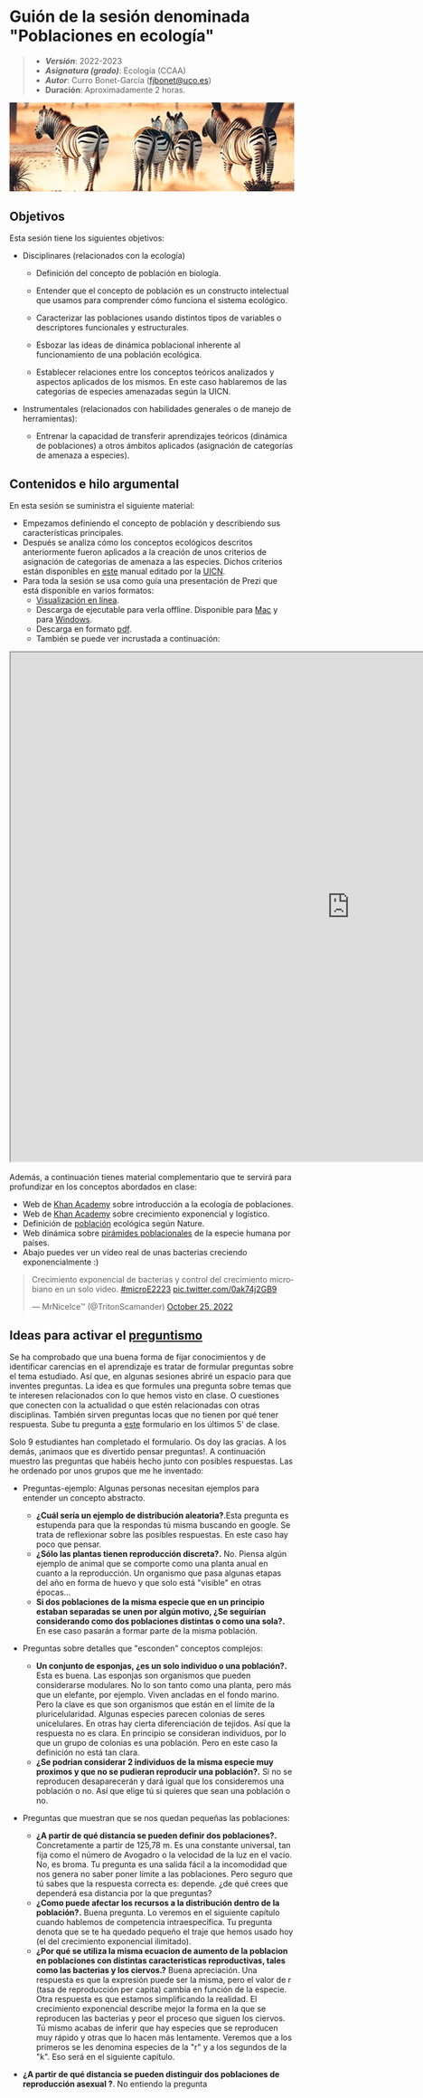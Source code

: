 # Guión de la sesión denominada "Poblaciones en ecología"


> + **_Versión_**: 2022-2023
> + **_Asignatura (grado)_**: Ecología (CCAA)
> + **_Autor_**: Curro Bonet-García (fjbonet@uco.es)
> + **Duración**: Aproximadamente 2 horas.

![portada](https://github.com/aprendiendo-cosas/Te_poblaciones_ecologia_ccaa/raw/master/imagenes/portada2.png)

## Objetivos 

Esta sesión tiene los siguientes objetivos:

+ Disciplinares (relacionados con la ecología)

   + Definición del concepto de población en biología. 

   + Entender que el concepto de población es un constructo intelectual que usamos para comprender cómo funciona el sistema ecológico.

   + Caracterizar las poblaciones usando distintos tipos de variables o descriptores funcionales y estructurales.

   + Esbozar las ideas de dinámica poblacional inherente al funcionamiento de una población ecológica.

   + Establecer relaciones entre los conceptos teóricos analizados y aspectos aplicados de los mismos. En este caso hablaremos de las categorías de especies amenazadas según la UICN.

+ Instrumentales (relacionados con habilidades generales o de manejo de herramientas):

  + Entrenar la capacidad de transferir aprendizajes teóricos (dinámica de poblaciones) a otros ámbitos aplicados (asignación de categorías de amenaza a especies).

 ## Contenidos e hilo argumental
En esta sesión se suministra el siguiente material:
+ Empezamos definiendo el concepto de población y describiendo sus características principales. 
+ Después se analiza cómo los conceptos ecológicos descritos anteriormente fueron aplicados a la creación de unos criterios de asignación de categorías de amenaza a las especies. Dichos criterios están disponibles en [este](https://www.iucnredlist.org/es/resources/redlistguidelines) manual editado por la [UICN](https://www.iucn.org/es). 
+ Para toda la sesión se usa como guía una presentación de Prezi que está disponible en varios formatos:
  + [Visualización en línea](https://prezi.com/view/trVzAxyV5rzjx3yCFqBr).
  + Descarga de ejecutable para verla offline. Disponible para [Mac](https://github.com/aprendiendo-cosas/Te_poblaciones_ecologia_ccaa/raw/2021_2022/presentacion/poblaciones_ecologia.zip) y para [Windows](https://github.com/aprendiendo-cosas/Te_poblaciones_ecologia_ccaa/raw/2021_2022/presentacion/poblaciones_ecologia.exe).
  + Descarga en formato [pdf](https://github.com/aprendiendo-cosas/Te_poblaciones_ecologia_ccaa/raw/2021_2022/presentacion/presentacion_poblaciones_lowres.pdf).
  + También se puede ver incrustada a continuación:

<p><iframe src="https://prezi.com/view/trVzAxyV5rzjx3yCFqBr/embed" width="1200" height="900"> </iframe></p>

Además, a continuación tienes material complementario que te servirá para profundizar en los conceptos abordados en clase:

+ Web de [Khan Academy](https://es.khanacademy.org/science/biology/ecology/population-ecology/a/population-size-density-and-dispersal) sobre introducción a la ecología de poblaciones.
+ Web de [Khan Academy](https://es.khanacademy.org/science/biology/ecology/population-growth-and-regulation/a/exponential-logistic-growth) sobre crecimiento exponencial y logístico.
+ Definición de [población](https://www.nature.com/scitable/knowledge/population-ecology-13228167/) ecológica según Nature.
+ Web dinámica sobre [pirámides poblacionales](https://www.populationpyramid.net/) de la especie humana por países.
+ Abajo puedes ver un vídeo real de unas bacterias creciendo exponencialmente :)


<blockquote class="twitter-tweet"><p lang="es" dir="ltr">Crecimiento exponencial de bacterias y control del crecimiento microbiano en un solo video. <a href="https://twitter.com/hashtag/microE2223?src=hash&amp;ref_src=twsrc%5Etfw">#microE2223</a> <a href="https://t.co/0ak74j2GB9">pic.twitter.com/0ak74j2GB9</a></p>&mdash; MrNiceIce™ (@TritonScamander) <a href="https://twitter.com/TritonScamander/status/1584998310607085568?ref_src=twsrc%5Etfw">October 25, 2022</a></blockquote> <script async src="https://platform.twitter.com/widgets.js" charset="utf-8"></script> 



## Ideas para activar el [preguntismo](https://aprendientesdotorg.wordpress.com/2015/10/15/activar-el-preguntismo/)

Se ha comprobado que una buena forma de fijar conocimientos y de identificar carencias en el aprendizaje es tratar de formular preguntas sobre el tema estudiado. Así que, en algunas sesiones abriré un espacio para que inventes preguntas. La idea es que formules una pregunta sobre temas que te interesen relacionados con lo que hemos visto en clase. O cuestiones que conecten con la actualidad o que estén relacionadas con otras disciplinas. También sirven preguntas locas que no tienen por qué tener respuesta. Sube tu pregunta a [este](https://docs.google.com/forms/d/e/1FAIpQLScs9QiBABvvDUt1La1wNdGmao9PplCMSReVgV8wBIX5Q3YTZQ/viewform?usp=sf_link) formulario en los últimos 5' de clase. 

Solo 9 estudiantes han completado el formulario. Os doy las gracias. A los demás, ¡animaos que es divertido pensar preguntas!. A continuación muestro las preguntas que habéis hecho junto con posibles respuestas. Las he ordenado por unos grupos que me he inventado:

+ Preguntas-ejemplo: Algunas personas necesitan ejemplos para entender un concepto abstracto.
  + **¿Cuál sería un ejemplo de distribución aleatoria?**.Esta pregunta es estupenda para que la respondas tú misma buscando en google. Se trata de reflexionar sobre las posibles respuestas. En este caso hay poco que pensar.
  + **¿Sólo las plantas tienen reproducción discreta?.** No. Piensa algún ejemplo de animal que se comporte como una planta anual en cuanto a la reproducción. Un organismo que pasa algunas etapas del año en forma de huevo y que solo está "visible" en otras épocas...
  + **Si dos poblaciones de la misma especie que en un principio estaban separadas se unen por algún motivo, ¿Se seguirían considerando como dos poblaciones distintas o como una sola?.** En ese caso pasarán a formar parte de la misma población.

+ Preguntas sobre detalles que "esconden" conceptos complejos:
  + **Un conjunto de esponjas, ¿es un solo individuo o una población?.** Esta es buena. Las esponjas son organismos que pueden considerarse modulares. No lo son tanto como una planta, pero más que un elefante, por ejemplo. Viven ancladas en el fondo marino. Pero la clave es que son organismos que están en el límite de la pluricelularidad. Algunas especies parecen colonias de seres unicelulares. En otras hay cierta diferenciación de tejidos. Así que la respuesta no es clara. En principio se consideran individuos, por lo que un grupo de colonias es una población. Pero en este caso la definición no está tan clara.
  + **¿Se podrian considerar 2 individuos de la misma especie muy proximos y que no se pudieran reproducir una población?.** Si no se reproducen desaparecerán y dará igual que los consideremos una población o no. Así que elige tú si quieres que sean una población o no.

+ Preguntas que muestran que se nos quedan pequeñas las poblaciones:
  + **¿A partir de qué distancia se pueden definir dos  poblaciones?.** Concretamente a partir de 125,78 m. Es una constante universal, tan fija como el número de Avogadro o la velocidad de la luz en el vacío. No, es broma. Tu pregunta es una salida fácil a la incomodidad que nos genera no saber poner límite a las poblaciones. Pero seguro que tú sabes que la respuesta correcta es: depende. ¿de qué crees que dependerá esa distancia por la que preguntas?
  + **¿Como puede afectar los recursos a la distribución dentro de la población?.** Buena pregunta. Lo veremos en el siguiente capítulo cuando hablemos de competencia intraespecífica. Tu pregunta denota que se te ha quedado pequeño el traje que hemos usado hoy (el del crecimiento exponencial ilimitado).
  + **¿Por qué se utiliza la misma ecuacion de aumento de la poblacion en poblaciones con distintas caracteristicas reproductivas, tales como las bacterias y los ciervos.?** Buena apreciación. Una respuesta es que la expresión puede ser la misma, pero el valor de r (tasa de reproducción per capita) cambia en función de la especie. Otra respuesta es que estamos simplificando la realidad. El crecimiento exponencial describe mejor la forma en la que se reproducen las bacterias y peor el proceso que siguen los ciervos. Tú mismo acabas de inferir que hay especies que se reproducen muy rápido y otras que lo hacen más lentamente. Veremos que a los primeros se les denomina especies de la "r" y a los segundos de la "k". Eso será en el siguiente capítulo.

+ **¿A partir de qué distancia se pueden distinguir dos poblaciones de reproducción asexual ?**. No entiendo la pregunta

  




